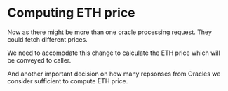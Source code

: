 # Computing ETH price

Now as there might be more than one oracle processing request. They could fetch different prices.

We need to accomodate this change to calculate the ETH price which will be conveyed to caller.

And another important decision on how many repsonses from Oracles we consider sufficient to compute ETH price.
